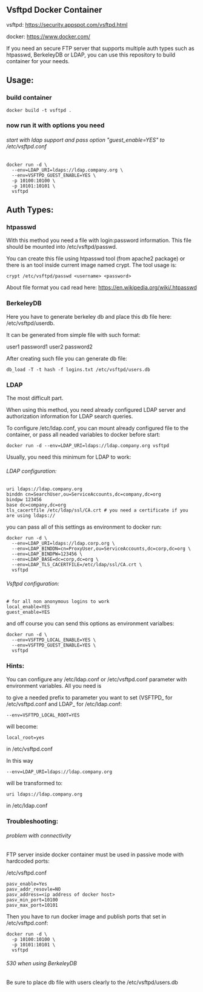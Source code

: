 
Vsftpd Docker Container
-----------------------

vsftpd: https://security.appspot.com/vsftpd.html

docker: https://www.docker.com/


If you need an secure FTP server that supports multiple auth types such as htpasswd, BerkeleyDB or LDAP, you can use this repository to build container for your needs.

Usage:
------

### build container

```docker build -t vsftpd .```

### now run it with options you need

###### start with ldap support and pass option "guest_enable=YES" to /etc/vsftpd.conf

```
docker run -d \
  --env=LDAP_URI=ldaps://ldap.company.org \
  --env=VSFTPD_GUEST_ENABLE=YES \
  -p 10100:10100 \
  -p 10101:10101 \
  vsftpd
```

Auth Types:
----------

### htpasswd

With this method you need a file with login:password information. This file should be mounted into /etc/vsftpd/passwd.

You can create this file using htpasswd tool (from apache2 package) or there is an tool inside current image named crypt. The tool usage is:

```crypt /etc/vsftpd/passwd <username> <password>```

About file format you cad read here: https://en.wikipedia.org/wiki/.htpasswd

### BerkeleyDB

Here you have to generate berkeley db and place this db file here: /etc/vsftpd/userdb.

It can be generated from simple file with such format:

user1
password1
user2
password2

After creating such file you can generate db file:

```db_load -T -t hash -f logins.txt /etc/vsftpd/users.db```

### LDAP

The most difficult part.

When using this method, you need already configured LDAP server and authorization information for LDAP search queries.

To configure /etc/ldap.conf, you can mount already configured file to the container, or pass all neaded variables to docker before start:

```
docker run -d --env=LDAP_URI=ldaps://ldap.company.org vsftpd
```

Usually, you need this minimum for LDAP to work:

###### LDAP configuration:
```
uri ldaps://ldap.company.org 
binddn cn=SearchUser,ou=ServiceAccounts,dc=company,dc=org 
bindpw 123456
base dc=company,dc=org 
tls_cacertfile /etc/ldap/ssl/CA.crt # you need a certificate if you are using ldaps://
```

you can pass all of this settings as environment to docker run:

```
docker run -d \
  --env=LDAP_URI=ldaps://ldap.corp.org \
  --env=LDAP_BINDDN=cn=ProxyUser,ou=ServiceAccounts,dc=corp,dc=org \
  --env=LDAP_BINDPW=123456 \
  --env=LDAP_BASE=dc=corp,dc=org \
  --env=LDAP_TLS_CACERTFILE=/etc/ldap/ssl/CA.crt \
  vsftpd
```

###### Vsftpd configuration:

```
# for all non anonymous logins to work
local_enable=YES
guest_enable=YES
```

and off course you can send this options as environment varialbes:

```
docker run -d \
  --env=VSFTPD_LOCAL_ENABLE=YES \
  --env=VSFTPD_GUEST_ENABLE=YES \
  vsftpd
```

### Hints:

You can configure any /etc/ldap.conf or /etc/vsftpd.conf parameter with environment variables. All you need is

to give a needed prefix to parameter you want to set (VSFTPD_ for /etc/vsftpd.conf and LDAP_ for /etc/ldap.conf:

```
--env=VSFTPD_LOCAL_ROOT=YES
```

will become:

```
local_root=yes
```

in /etc/vsftpd.conf

In this way

```
--env=LDAP_URI=ldaps://ldap.company.org
```

will be transformed to:

```
uri ldaps://ldap.company.org
```

in /etc/ldap.conf

### Troubleshooting:

###### problem with connectivity

FTP server inside docker container must be used in passive mode with hardcoded ports:

/etc/vsftpd.conf

```
pasv_enable=Yes
pasv_addr_resovle=NO
pasv_address=<ip address of docker host>
pasv_min_port=10100
pasv_max_port=10101
```

Then you have to run docker image and publish ports that set in /etc/vsftpd.conf:

```
docker run -d \
  -p 10100:10100 \
  -p 10101:10101 \
  vsftpd
```

###### 530 when using BerkeleyDB

Be sure to place db file with users clearly to the /etc/vsftpd/users.db


